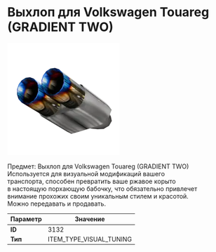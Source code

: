 # Выхлоп для Volkswagen Touareg (GRADIENT TWO)

![Item Image](../img/3132.webp?raw=true)

Предмет: Выхлоп для Volkswagen Touareg (GRADIENT TWO)<br>Используется для визуальной модификаций вашего<br>транспорта, способен превратить ваше ржавое корыто<br>в настоящую порхающую бабочку, что обязательно привлечет<br>внимание прохожих своим уникальным стилем и красотой.<br>Можно передавать и продавать.


| Параметр | Значение |
|----------|----------|
| **ID** | 3132 |
| **Тип** | ITEM_TYPE_VISUAL_TUNING |

